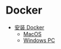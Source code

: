 # Docker

* [安装 Docker](installation/README.md)
    * [MacOS](installation/macos.md)
    * [Windows PC](installation/windows.md)

